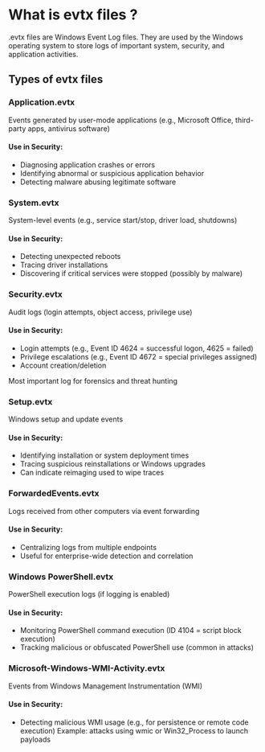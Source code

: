 # What is evtx files ? 

.evtx files are Windows Event Log files. They are used by the Windows operating system to store logs of important system, security, and application activities.

## Types of evtx files

### Application.evtx
Events generated by user-mode applications (e.g., Microsoft Office, third-party apps, antivirus software)

#### Use in Security:
- Diagnosing application crashes or errors
- Identifying abnormal or suspicious application behavior
- Detecting malware abusing legitimate software

### System.evtx
System-level events (e.g., service start/stop, driver load, shutdowns)

#### Use in Security:
- Detecting unexpected reboots
- Tracing driver installations
- Discovering if critical services were stopped (possibly by malware)

### Security.evtx
Audit logs (login attempts, object access, privilege use)

#### Use in Security:
- Login attempts (e.g., Event ID 4624 = successful logon, 4625 = failed)
- Privilege escalations (e.g., Event ID 4672 = special privileges assigned)
- Account creation/deletion

Most important log for forensics and threat hunting

### Setup.evtx
Windows setup and update events

#### Use in Security:
- Identifying installation or system deployment times
- Tracing suspicious reinstallations or Windows upgrades
- Can indicate reimaging used to wipe traces

### ForwardedEvents.evtx
Logs received from other computers via event forwarding

#### Use in Security:
- Centralizing logs from multiple endpoints
- Useful for enterprise-wide detection and correlation

### Windows PowerShell.evtx
PowerShell execution logs (if logging is enabled)

#### Use in Security:
- Monitoring PowerShell command execution (ID 4104 = script block execution)
- Tracking malicious or obfuscated PowerShell use (common in attacks)

### Microsoft-Windows-WMI-Activity.evtx
Events from Windows Management Instrumentation (WMI)

#### Use in Security:
- Detecting malicious WMI usage (e.g., for persistence or remote code execution)
Example: attacks using wmic or Win32_Process to launch payloads




